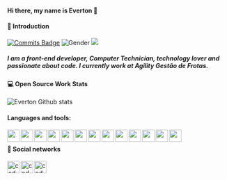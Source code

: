 #### Hi there, my name is Everton 🚀

#### 👋 Introduction
[![Commits Badge](https://badges.pufler.dev/commits/weekly/TIEverton)](https://github.com/tieverton) ![Gender](https://img.shields.io/badge/gender-%F0%9F%A4%B5-lightgrey) ![](https://visitor-badge.glitch.me/badge?page_id=github.com/tieverton)
##### I am a front-end developer, Computer Technician, technology lover and passionate about code. I currently work at Agility Gestão de Frotas.

#### 💻 Open Source Work Stats

![Everton Github stats](https://github-readme-stats.vercel.app/api?username=tieverton&hide=contribs,prs,issues&show_icons=true&theme=dark)

#### Languages and tools:

<img align="left" height="28" width="28" src="https://cdn.jsdelivr.net/npm/simple-icons@v4/icons/git.svg" />
<img align="left" height="28" width="28" src="https://cdn.jsdelivr.net/npm/simple-icons@v4/icons/github.svg" />
<img align="left" height="28" width="28" src="https://cdn.jsdelivr.net/npm/simple-icons@v4/icons/vercel.svg" />
<img align="left" height="28" width="28" src="https://cdn.jsdelivr.net/npm/simple-icons@v4/icons/heroku.svg" />

<img align="left" height="28" width="28" src="https://cdn.jsdelivr.net/npm/simple-icons@v4/icons/visualstudio.svg" />
<img align="left" height="28" width="28" src="https://cdn.jsdelivr.net/npm/simple-icons@v4/icons/html5.svg" />
<img align="left" height="28" width="28" src="https://cdn.jsdelivr.net/npm/simple-icons@v4/icons/css3.svg" />
<img align="left" height="28" width="28" src="https://cdn.jsdelivr.net/npm/simple-icons@v4/icons/sass.svg" />
<img align="left" height="28" width="28" src="https://cdn.jsdelivr.net/npm/simple-icons@v4/icons/styled-components.svg" />
<img align="left" height="28" width="28" src="https://cdn.jsdelivr.net/npm/simple-icons@v4/icons/javascript.svg" />
<img align="left" height="28" width="28" src="https://cdn.jsdelivr.net/npm/simple-icons@v4/icons/typescript.svg" />
<img align="left" height="28" width="28" src="https://cdn.jsdelivr.net/npm/simple-icons@v4/icons/react.svg" />
<img align="left" height="28" width="28" src="https://cdn.jsdelivr.net/npm/simple-icons@v4/icons/netlify.svg" />

<br />

#### 🌠 Social networks

[<img align="left" alt="codeSTACKr | Github" width="28px" src="https://cdn.jsdelivr.net/npm/simple-icons@v3/icons/github.svg" />][github]
[<img align="left" alt="codeSTACKr | LinkedIn" width="28px" src="https://cdn.jsdelivr.net/npm/simple-icons@v3/icons/linkedin.svg" />][linkedin]
[<img align="left" alt="codeSTACKr | Instagram" width="28px" src="https://cdn.jsdelivr.net/npm/simple-icons@v3/icons/instagram.svg" />][instagram]

[github]: https://github.com/TIEverton
[instagram]: https://instagram.com/evertonti
[linkedin]: https://www.linkedin.com/in/evertonpinheiroti/
[twitter]: #
[youtube]: #
[site]: #
